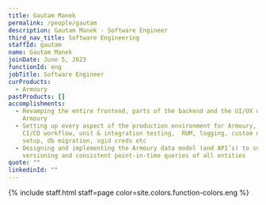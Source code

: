 ```yaml
---
title: Gautam Manek
permalink: /people/gautam
description: Gautam Manek - Software Engineer
third_nav_title: Software Engineering
staffId: gautam
name: Gautam Manek
joinDate: June 5, 2023
functionId: eng
jobTitle: Software Engineer
curProducts:
  - Armoury
pastProducts: []
accomplishments:
  - Revamping the entire frontend, parts of the backend and the UI/UX design for
    Armoury
  - Setting up every aspect of the production environment for Armoury, including
    CI/CD workflow, unit & integration testing,  RUM, logging, custom domain
    setup, db migration, sgid creds etc
  - Designing and implementing the Armoury data model (and API’s) to support
    versioning and consistent point-in-time queries of all entities
quote: ""
linkedinId: ""
---
```


{% include staff.html staff=page color=site.colors.function-colors.eng %}
